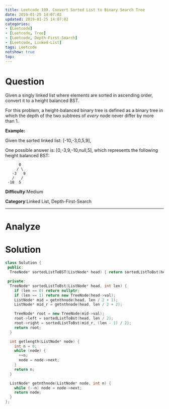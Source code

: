 ```yaml
---
title: Leetcode 109. Convert Sorted List to Binary Search Tree
date: 2019-01-25 14:07:02
updated: 2019-01-25 14:07:02
categories: 
- [Leetcode]
- [Leetcode, Tree]
- [Leetcode, Depth-First-Search]
- [Leetcode, Linked-List]
tags: Leetcode
notshow: true
top:
---
```


# Question

Given a singly linked list where elements are sorted in ascending order, convert it to a height balanced BST.

For this problem, a height-balanced binary tree is defined as a binary tree in which the depth of the two subtrees of  _every_  node never differ by more than 1.

**Example:**

Given the sorted linked list: [-10,-3,0,5,9],

One possible answer is: [0,-3,9,-10,null,5], which represents the following height balanced BST:

```
      0
     / \
   -3   9
   /   /
 -10  5

```

**Difficulty**:Medium

**Category**:Linked List, Depth-First-Search

<!-- more -->

------------

# Analyze

# Solution

```cpp
class Solution {
 public:
  TreeNode* sortedListToBST(ListNode* head) { return sortedListToBst(head, getlength(head)); }

 private:
  TreeNode* sortedListToBst(ListNode* head, int len) {
    if (len == 0) return nullptr;
    if (len == 1) return new TreeNode(head->val);
    ListNode* mid = getnthnode(head, len / 2 + 1);
    ListNode* mid_r = getnthnode(head, len / 2 + 2);

    TreeNode* root = new TreeNode(mid->val);
    root->left = sortedListToBst(head, len / 2);
    root->right = sortedListToBst(mid_r, (len - 1) / 2);
    return root;
  }

  int getlength(ListNode* node) {
    int n = 0;
    while (node) {
      ++n;
      node = node->next;
    }
    return n;
  }

  ListNode* getnthnode(ListNode* node, int n) {
    while (--n) node = node->next;
    return node;
  }
};
```


